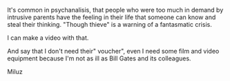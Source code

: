 It\'s common in psychanalisis, that people who were too much in demand
by intrusive parents have the feeling in their life that someone can
know and steal their thinking. \"Though thieve\" is a warning of a
fantasmatic crisis.

I can make a video with that.

And say that I don\'t need their\" voucher\", even I need some film and
video equipment because I\'m not as ill as Bill Gates and its
colleagues.

Miluz
